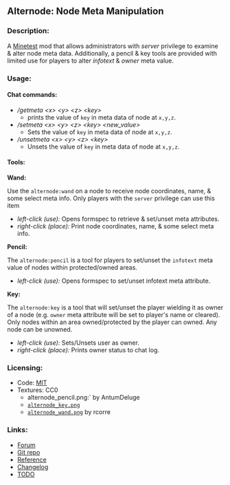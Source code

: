 ## Alternode: Node Meta Manipulation

### Description:

A [Minetest](http://minetest.net/) mod that allows administrators with *server* privilege to examine & alter node meta data. Additionally, a pencil & key tools are provided with limited use for players to alter *infotext* & *owner* meta value.

### Usage:

#### Chat commands:

- */getmeta &lt;x&gt; &lt;y&gt; &lt;z&gt; &lt;key&gt;*
  - prints the value of `key` in meta data of node at `x,y,z`.
- */setmeta &lt;x&gt; &lt;y&gt; &lt;z&gt; &lt;key&gt; &lt;new_value&gt;*
  - Sets the value of `key` in meta data of node at `x,y,z`.
- */unsetmeta &lt;x&gt; &lt;y&gt; &lt;z&gt; &lt;key&gt;*
  - Unsets the value of `key` in meta data of node at `x,y,z`.

#### Tools:

**Wand:**

Use the `alternode:wand` on a node to receive node coordinates, name, & some select meta info. Only players with the `server` privilege can use this item

- *left-click (use):* Opens formspec to retrieve & set/unset meta attributes.
- *right-click (place):* Print node coordinates, name, & some select meta info.

**Pencil:**

The `alternode:pencil` is a tool for players to set/unset the `infotext` meta value of nodes within protected/owned areas.

- *left-click (use):* Opens formspec to set/unset infotext meta attribute.

**Key:**

The `alternode:key` is a tool that will set/unset the player wielding it as owner of a node (e.g. `owner` meta attribute will be set to player's name or cleared). Only nodes within an area owned/protected by the player can owned. Any node can be unowned.

- *left-click (use):* Sets/Unsets user as owner.
- *right-click (place):* Prints owner status to chat log.

### Licensing:

- Code: [MIT](LICENSE.txt)
- Textures: CC0
	- alternode_pencil.png:` by AntumDeluge
	- [`alternode_key.png`](https://opengameart.org/node/120374)
	- [`alternode_wand.png`](https://opengameart.org/node/40598) by rcorre

### Links:

- [Forum](https://forum.minetest.net/viewtopic.php?t=26667)
- [Git repo](http://github.com/AntumMT/mod-alternode)
- [Reference](https://antummt.github.io/mod-alternode/docs/api.html)
- [Changelog](changelog.txt)
- [TODO](TODO.txt)
